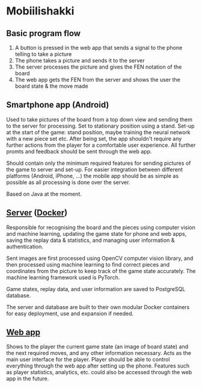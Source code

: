 # Mobiilishakki

## Basic program flow
1. A button is pressed in the web app that sends a signal to the phone telling to take a picture
1. The phone takes a picture and sends it to the server
2. The server processes the picture and gives the FEN notation of the board
3. The web app gets the FEN from the server and shows the user the board state & the move made


## Smartphone app (Android)
Used to take pictures of the board from a top down view and sending them to the server for processing. Set to stationary position using a stand. Set-up at the start of the game: stand position, maybe training the neural network with a new piece set etc. 
After being set, the app shouldn't require any further actions from the player for a comfortable user experience. All further promts and feedback should be sent through the web app.

Should contain only the minimum required features for sending pictures of the game to server and set-up. For easier integration between different platforms (Android, iPhone, ...) the mobile app should be as simple as possible as all processing is done over the server.

Based on Java at the moment.

## [Server](https://github.com/Mobiilishakki/Shakkipalvelin) ([Docker](https://hub.docker.com/r/mshakki/chesscaffe))
Responsible for recognising the board and the pieces using computer vision and machine learning, updating the game state for phone and web apps, saving the replay data & statistics, and managing user information & authentication.

Sent images are first processed using OpenCV computer vision library, and then processed using machine learning to find correct pieces and coordinates from the picture to keep track of the game state accurately. The machine learning framework used is PyTorch.

Game states, replay data, and user information are saved to PostgreSQL database. 

The server and database are built to their own modular Docker containers for easy deployment, use and expansion if needed.


## [Web app](https://github.com/Mobiilishakki/WEB_APP)
Shows to the player the current game state (an image of board state) and the next required moves, and any other information necessary. Acts as the main user interface for the player. Player should be able to control everything through the web app after setting up the phone. Features such as player statistics, analytics, etc. could also be accessed through the web app in the future.